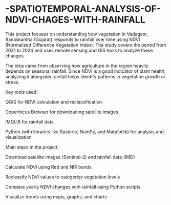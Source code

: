 # -SPATIOTEMPORAL-ANALYSIS-OF-NDVI-CHAGES-WITH-RAINFALL
This project focuses on understanding how vegetation in Vadagam, Banaskantha (Gujarat) responds to rainfall over time using NDVI (Normalized Difference Vegetation Index). The study covers the period from 2021 to 2024 and uses remote sensing and GIS tools to analyze these changes.

The idea came from observing how agriculture in the region heavily depends on seasonal rainfall. Since NDVI is a good indicator of plant health, analyzing it alongside rainfall helps identify patterns in vegetation growth or stress.

Key tools used:

QGIS for NDVI calculation and reclassification

Copernicus Browser for downloading satellite images

IMDLIB for rainfall data

Python (with libraries like Rasterio, NumPy, and Matplotlib) for analysis and visualization

Main steps in the project:

Download satellite images (Sentinel-2) and rainfall data (IMD)

Calculate NDVI using Red and NIR bands

Reclassify NDVI values to categorize vegetation levels

Compare yearly NDVI changes with rainfall using Python scripts

Visualize trends using maps, graphs, and charts
